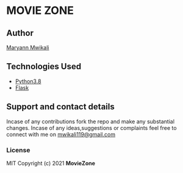 # MOVIE ZONE

## Author
[Maryann Mwikali](https://github.com/Maryan23)


## Technologies Used
* [Python3.8](https://www.python.org/)
* [Flask](http://flask.pocoo.org/)

## Support and contact details
Incase of any contributions fork the repo and make any substantial changes.
Incase of any ideas,suggestions or complaints feel free to connect with me on mwikali119@gmail.com 
### License
MIT
Copyright (c) 2021 **MovieZone**